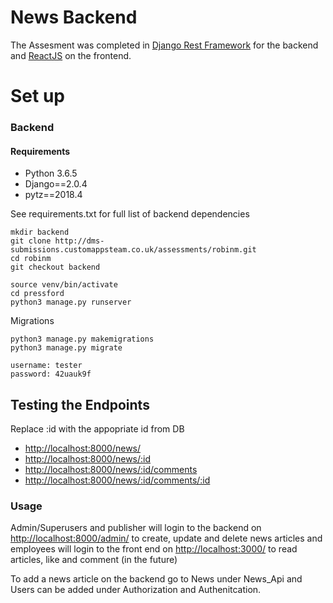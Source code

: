 # News Backend

The Assesment was completed in [Django Rest Framework](http://www.django-rest-framework.org/) for the backend and [ReactJS](https://reactjs.org/) on the frontend.

# Set up

### Backend

#### Requirements

- Python 3.6.5
- Django==2.0.4
- pytz==2018.4

See requirements.txt for full list of backend dependencies

```
mkdir backend
git clone http://dms-submissions.customappsteam.co.uk/assessments/robinm.git
cd robinm
git checkout backend

source venv/bin/activate
cd pressford
python3 manage.py runserver
```

Migrations

```
python3 manage.py makemigrations
python3 manage.py migrate
```

```
username: tester
password: 42uauk9f
```

## Testing the Endpoints

Replace :id with the appopriate id from DB

- [http://localhost:8000/news/](http://localhost:8000/news/)
- [http://localhost:8000/news/:id](http://localhost:8000/news/:id)
- [http://localhost:8000/news/:id/comments](http://localhost:8000/news/:id/comments)
- [http://localhost:8000/news/:id/comments/:id](http://localhost:8000/news/:id/comments/:id)

### Usage

Admin/Superusers and publisher will login to the backend on [http://localhost:8000/admin/](http://localhost:8000/admin/) to create, update and delete news articles and employees will login to the front end on [http://localhost:3000/](http://localhost:3000/) to read articles, like and comment (in the future)

To add a news article on the backend go to News under News_Api and Users can be added under Authorization and Authenitcation.
